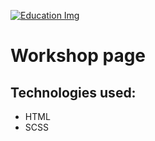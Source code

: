 [![Education Img](https://jaroslawszczepaniak.pl/workshop/workshop-img.png)](https://jaroslawszczepaniak.pl/workshop/)

# Workshop page

## Technologies used:
- HTML
- SCSS
